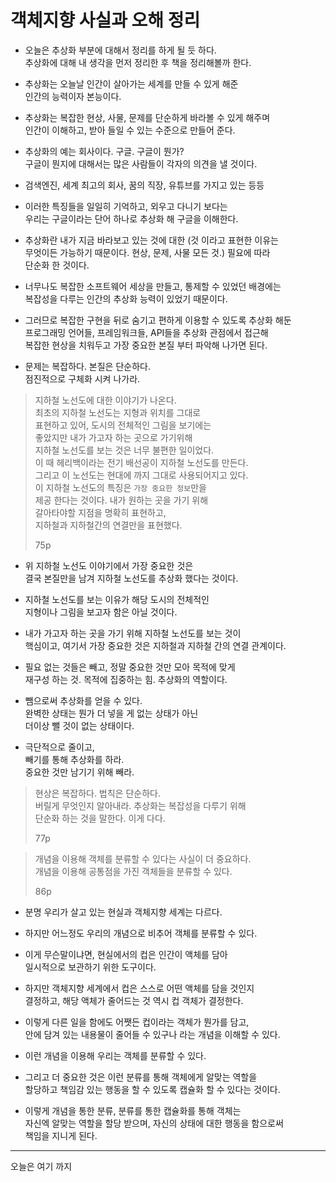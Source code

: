 # 객체지향 사실과 오해 정리

* 오늘은 추상화 부분에 대해서 정리를 하게 될 듯 하다.   
  추상화에 대해 내 생각을 먼저 정리한 후 책을 정리해볼까 한다.     

* 추상화는 오늘날 인간이 살아가는 세계를 만들 수 있게 해준    
  인간의 능력이자 본능이다.   
  
* 추상화는 복잡한 현상, 사물, 문제를 단순하게 바라볼 수 있게 해주며    
  인간이 이해하고, 받아 들일 수 있는 수준으로 만들어 준다.    
  
* 추상화의 예는 회사이다. 구글. 구글이 뭔가?     
  구글이 뭔지에 대해서는 많은 사람들이 각자의 의견을 낼 것이다.   
  
* 검색엔진, 세계 최고의 회사, 꿈의 직장, 유튜브를 가지고 있는 등등    

* 이러한 특징들을 일일히 기억하고, 외우고 다니기 보다는   
  우리는 구글이라는 단어 하나로 추상화 해 구글을 이해한다.   
  
* 추상화란 내가 지금 바라보고 있는 것에 대한 (것 이라고 표현한 이유는   
  무엇이든 가능하기 때문이다. 현상, 문제, 사물 모든 것.) 필요에 따라    
  단순화 한 것이다.   
  
* 너무나도 복잡한 소프트웨어 세상을 만들고, 통제할 수 있었던 배경에는    
  복잡성을 다루는 인간의 추상화 능력이 있었기 때문이다.   
  
* 그러므로 복잡한 구현을 뒤로 숨기고 편하게 이용할 수 있도록 추상화 해둔   
  프로그래밍 언어들, 프레임워크들, API들을 추상화 관점에서 접근해    
  복잡한 현상을 치워두고 가장 중요한 본질 부터 파악해 나가면 된다.         
  
* 문제는 복잡하다. 본질은 단순하다.       
  점진적으로 구체화 시켜 나가라.     

>지하철 노선도에 대한 이야기가 나온다.   
>최초의 지하철 노선도는 지형과 위치를 그대로    
>표현하고 있어, 도시의 전체적인 그림을 보기에는   
>좋았지만 내가 가고자 하는 곳으로 가기위해   
>지하철 노선도를 보는 것은 너무 불편한 일이었다.    
>이 때 헤리백이라는 전기 배선공이 지하철 노선도를 만든다.     
>그리고 이 노선도는 현대에 까지 그대로 사용되어지고 있다.    
>이 지하철 노선도의 특징은 `가장 중요한 정보`만을    
>제공 한다는 것이다. 내가 원하는 곳을 가기 위해    
>갈아타야할 지점을 명확히 표현하고,     
>지하철과 지하철간의 연결만을 표현했다.      
>
>75p

* 위 지하철 노선도 이야기에서 가장 중요한 것은    
  결국 본질만을 남겨 지하철 노선도를 추상화 했다는 것이다.   
  
* 지하철 노선도를 보는 이유가 해당 도시의 전체적인    
  지형이나 그림을 보고자 함은 아닐 것이다.    
  
* 내가 가고자 하는 곳을 가기 위해 지하철 노선도를 보는 것이   
  핵심이고, 여기서 가장 중요한 것은 지하철과 지하철 간의 연결 관계이다.     
  
* 필요 없는 것들은 빼고, 정말 중요한 것만 모아 목적에 맞게   
  재구성 하는 것. 목적에 집중하는 힘. 추상화의 역할이다.   
  
* 뺌으로써 추상화를 얻을 수 있다.    
  완벽한 상태는 뭔가 더 넣을 게 없는 상태가 아닌    
  더이상 뺄 것이 없는 상태이다.  
  
* 극단적으로 줄이고,       
  빼기를 통해 추상화를 하라.       
  중요한 것만 남기기 위해 빼라.
  
> 현상은 복잡하다. 법칙은 단순하다.   
> 버릴게 무엇인지 알아내라.
> 추상화는 복잡성을 다루기 위해     
> 단순화 하는 것을 말한다. 이게 다다.    
>
>77p      

>개념을 이용해 객체를 분류할 수 있다는 사실이 더 중요하다.     
>개념을 이용해 공통점을 가진 객체들을 분류할 수 있다.     
>
>86p     

* 분명 우리가 살고 있는 현실과 객체지향 세계는 다르다.      

* 하지만 어느정도 우리의 개념으로 비추어 객체를 분류할 수 있다.      
 
* 이게 무슨말이냐면, 현실에서의 컵은 인간이 액체를 담아         
  일시적으로 보관하기 위한 도구이다.      
  
* 하지만 객체지향 세계에서 컵은 스스로 어떤 액체를 담을 것인지        
  결정하고, 해당 액체가 줄어드는 것 역시 컵 객체가 결정한다.       
  
* 이렇게 다른 일을 함에도 어쨋든 컵이라는 객체가 뭔가를 담고,      
  안에 담겨 있는 내용물이 줄어들 수 있구나 라는 개념을 이해할 수 있다.       
  
* 이런 개념을 이용해 우리는 객체를 분류할 수 있다.    
 
* 그리고 더 중요한 것은 이런 분류를 통해 객체에게 알맞는 역할을   
  할당하고 책임감 있는 행동을 할 수 있도록 캡슐화 할 수 있다는 것이다.   
  
* 이렇게 개념을 통한 분류, 분류를 통한 캡슐화를 통해 객체는    
  자신엑 알맞는 역할을 할당 받으며, 자신의 상태에 대한 행동을 함으로써   
  책임을 지니게 된다.    
***
오늘은 여기 까지
